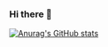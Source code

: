 ### Hi there 👋

[![Anurag's GitHub stats](https://github-readme-stats.vercel.app/api?username=amy9788)](https://github.com/anuraghazra/github-readme-stats)
